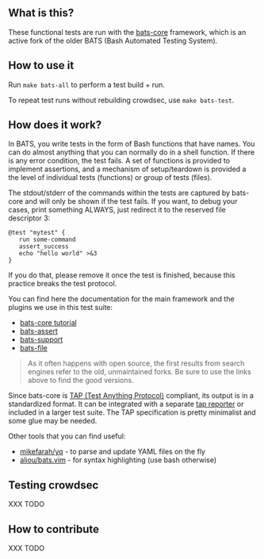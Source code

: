 
What is this?
-------------

These functional tests are run with the [bats-core](https://github.com/bats-core/bats-core) framework, which is an
active fork of the older BATS (Bash Automated Testing System).


How to use it
-------------

Run `make bats-all` to perform a test build + run.

To repeat test runs without rebuilding crowdsec, use `make bats-test`.


How does it work?
-----------------

In BATS, you write tests in the form of Bash functions that have names. You can do almost anything that you can normally do in a
shell function. If there is any error condition, the test fails. A set of functions is provided to implement assertions, and
a mechanism of setup/teardown is provided a the level of individual tests (functions) or group of tests (files).

The stdout/stderr of the commands within the tests are captured by bats-core and will only be shown if the test fails.
If you want, to debug your cases, print something ALWAYS, just redirect it to the reserved file descriptor 3:

```
@test "mytest" {
   run some-command
   assert_success
   echo "hello world" >&3
}
```

If you do that, please remove it once the test is finished, because this practice breaks the test protocol.

You can find here the documentation for the main framework and the plugins we use in this test suite:

 - [bats-core tutorial](https://bats-core.readthedocs.io/en/stable/tutorial.html)
 - [bats-assert](https://github.com/bats-core/bats-assert)
 - [bats-support](https://github.com/bats-core/bats-support)
 - [bats-file](https://github.com/bats-core/bats-file)

> As it often happens with open source, the first results from search engines refer to the old, unmaintained forks.
> Be sure to use the links above to find the good versions.


Since bats-core is [TAP (Test Anything Protocol)](https://testanything.org/)
compliant, its output is in a standardized format. It can be integrated with a separate [tap reporter](https://www.npmjs.com/package/tape#pretty-reporters) or included in a
larger test suite. The TAP specification is pretty minimalist and some glue may be needed.


Other tools that you can find useful:

 - [mikefarah/yq](https://github.com/mikefarah/yq) - to parse and update YAML files on the fly
 - [aliou/bats.vim](https://github.com/aliou/bats.vim) - for syntax highlighting (use bash otherwise)

Testing crowdsec
----------------

XXX TODO

How to contribute
-----------------

XXX TODO

